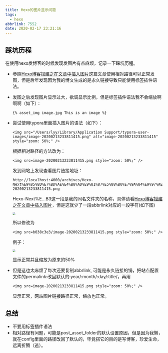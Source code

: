 ```yaml
---
title: Hexo的图片显示问题
tags:
  - hexo
abbrlink: 7552
date: 2020-02-17 23:21:16
---
```


## 踩坑历程
在使用hexo发博客的时候发现发图片有点麻烦，记录一下踩坑历程。
 <!--more-->
- 参照[Hexo博客搭建之在文章中插入图片](https://yanyinhong.github.io/2017/05/02/How-to-insert-image-in-hexo-post/)这篇文章使用相对路径可以正常发图，但是后年发现因为我的博文生成的是永久链接导致只能使用标签插件语法。

- 发图之后发现图片显示过大，欲调显示比例，但是标签插件语法我不会缩放啊啊啊（如下）：
    ```
    {% asset_img image.jpg This is an image %}
    ```

- 尝试使用typora里面插入图片的语法（如下）：
    ```
    <img src="/Users/lyy/Library/Application Support/typora-user-images/image-20200213233811415.png" alt="image-20200213233811415" style="zoom: 50%;" />
    ```
    根据相对路径的方法改为：
    ```
    <img src=image-20200213233811415.png style="zoom: 50%;" />
    ```
    发到网站上发现查看图片链接地址：
    ```
    http://localhost:4000/archives/Hexo-Next%E9%85%8D%E7%BD%AE%E4%B8%AD%E9%81%87%E5%88%B0%E7%9A%84%E9%97%AE%E9%A2%98%E8%A7%A3%E5%86%B3/image-20200213233811415.png
    ```
    
    Hexo-Next%E...B3这一段是我的同名文件夹的名称，具体请看[Hexo博客搭建之在文章中插入图片](https://yanyinhong.github.io/2017/05/02/How-to-insert-image-in-hexo-post/)，但是这就少了一段abbrlink对应的一段字符(如下图)

    <img src=997342BA-E266-4339-BE45-E890D90DAE2E.png style="zoom: 50%;" />

    所以修改为
    ```
    <img src=b038c3e3/image-20200213233811415.png style="zoom: 50%;" />
    ```
    例子：

    <img src=8BA2FD05-18AF-4629-AC52-2A2D3EE72EDD.png style="zoom: 50%;" />

    显示正常并且缩放为原来的50%

- 但是这也太麻烦了每次还要复制abbrlink, 可能是永久链接的锅，把站点配置文件的permalink:改回默认的:year/:month/:day/:title/，再用
    ```
    <img src=image-20200213233811415.png style="zoom: 50%;" />
    ```
    显示正常，网站图片链接路径正常，缩放也正常。

## 总结
- 不要用标签插件语法
- 相对路径有问题，可能是post_asset_folder的默认设置原因，但是因为我懒，就在config里面的路径改回了默认的，毕竟搭它的目的是写博客，珍爱生命，远离折腾（逃）。
